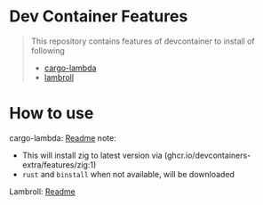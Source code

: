 # Dev Container Features

> This repository contains features of devcontainer to install of following
> 
> - [cargo-lambda](https://www.cargo-lambda.info/)
> - [lambroll](https://github.com/fujiwara/lambroll)


# How to use

cargo-lambda: [Readme](src/cargo-lambda/README.md)
note:
  - This will install zig to latest version via (ghcr.io/devcontainers-extra/features/zig:1)
  - `rust` and `binstall` when not available, will be downloaded  

Lambroll: [Readme](src/lambroll/README.md)